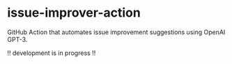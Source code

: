 # issue-improver-action
GitHub Action that automates issue improvement suggestions using OpenAI GPT-3.

!! development is in progress !!
